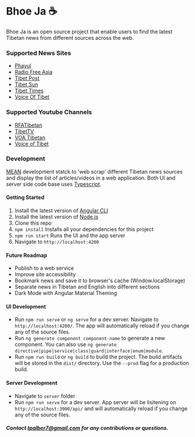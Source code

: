 # Bhoe Ja ☕️

Bhoe Ja is an open source project that enable users to find the latest Tibetan news from different sources across the web.

### Supported News Sites

- [Phayul](https://www.phayul.com/)
- [Radio Free Asia](https://www.rfa.org/english/news/tibet)
- [Tibet Post](http://www.thetibetpost.com/en/)
- [Tibet Sun](https://www.tibetsun.com/)
- [Tibet Times](http://tibettimes.net/)
- [Voice Of Tibet](https://vot.org/)

### Supported Youtube Channels

- [RFATibetan](https://www.youtube.com/channel/UCmAs3jM0KZLwsglmaVMwvMg)
- [TibetTV](https://www.youtube.com/channel/UCQG1iEjZPBw9m4HSZgyVoUg)
- [VOA Tibetan](https://www.youtube.com/channel/UC2UlA4pbz0AYXXHba7cbu0Q)
- [Voice of Tibet](https://www.youtube.com/channel/UCYg4JtszcCx83UTR-wObgFg)

### Development

[MEAN](<https://en.wikipedia.org/wiki/MEAN_(solution_stack)>) development statck to 'web scrap' different Tibetan news sources and display the list of articles/videos in a web application.
Both UI and server side code base uses [Typescript](https://www.typescriptlang.org/).

#### Getting Started

1. Install the latest version of [Angular CLI](https://cli.angular.io/)
2. Install the latest version of [Node.js](https://nodejs.org/en/)
3. Clone this repo
4. `npm install` Installs all your dependencies for this project
5. `npm run start` Runs the UI and the app server
6. Navigate to `http://localhost:4200`

#### Future Roadmap

- Publish to a web service
- Improve site accessibility
- Bookmark news and save it to browser's cache (Window.localStorage)
- Separate news in Tibetan and English into different sections
- Dark Mode with Angular Material Theming

#### UI Development

- Run `npm run serve` or `ng serve` for a dev server. Navigate to `http://localhost:4200/`. The app will automatically reload if you change any of the source files.
- Run `ng generate component component-name` to generate a new component. You can also use `ng generate directive|pipe|service|class|guard|interface|enum|module`.
- Run `npm run build` or `ng build` to build the project. The build artifacts will be stored in the `dist/` directory. Use the `--prod` flag for a production build.

#### Server Development

- Navigate to `server` folder
- Run `npm run serve` for a dev server. App server will be lisitening on `http://localhost:3000/api/` and will automatically reload if you change any of the source files.

##### Contact tpalber7@gmail.com for any contributions or questions.
